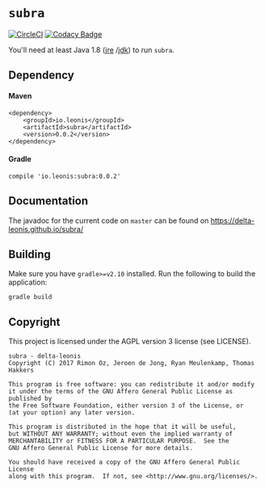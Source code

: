 # `subra`
[![CircleCI](https://circleci.com/gh/delta-leonis/subra.svg?style=svg)](https://circleci.com/gh/delta-leonis/subra)
[![Codacy Badge](https://api.codacy.com/project/badge/Grade/b6afbe5d52da40ac8478d42bb84af7b5)](https://www.codacy.com/app/delta-leonis/subra?utm_source=github.com&amp;utm_medium=referral&amp;utm_content=delta-leonis/subra&amp;utm_campaign=Badge_Grade)

You'll need at least Java 1.8 ([jre](https://www.java.com/download/)
/[jdk](http://www.oracle.com/technetwork/java/javase/downloads/index-jsp-138363.html))
to run `subra`.

## Dependency

#### Maven

```
<dependency>
    <groupId>io.leonis</groupId>
    <artifactId>subra</artifactId>
    <version>0.0.2</version>
</dependency>
```

#### Gradle

```
compile 'io.leonis:subra:0.0.2'
```

## Documentation

The javadoc for the current code on `master` can be found on https://delta-leonis.github.io/subra/

## Building

Make sure you have `gradle>=v2.10` installed. Run the following to build the application:

```
gradle build
```

## Copyright

This project is licensed under the AGPL version 3 license (see LICENSE).

```
subra - delta-leonis
Copyright (C) 2017 Rimon Oz, Jeroen de Jong, Ryan Meulenkamp, Thomas Hakkers

This program is free software: you can redistribute it and/or modify
it under the terms of the GNU Affero General Public License as published by
the Free Software Foundation, either version 3 of the License, or
(at your option) any later version.

This program is distributed in the hope that it will be useful,
but WITHOUT ANY WARRANTY; without even the implied warranty of
MERCHANTABILITY or FITNESS FOR A PARTICULAR PURPOSE.  See the
GNU Affero General Public License for more details.

You should have received a copy of the GNU Affero General Public License
along with this program.  If not, see <http://www.gnu.org/licenses/>.
```
